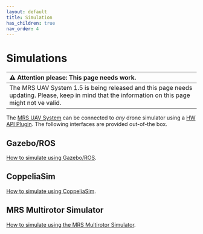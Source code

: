 ```yaml
---
layout: default
title: Simulation
has_children: true
nav_order: 4
---
```


# Simulations

| :warning: **Attention please: This page needs work.**                                                                                             |
| :---                                                                                                                                              |
| The MRS UAV System 1.5 is being released and this page needs updating. Please, keep in mind that the information on this page might not ve valid. |

The [MRS UAV System](https://github.com/ctu-mrs/mrs_uav_system) can be connected to _any_ drone simulator using a [HW API Plugin](https://github.com/ctu-mrs/mrs_uav_hw_api).
The following interfaces are provided out-of-the box.

## Gazebo/ROS

[How to simulate using Gazebo/ROS](./gazebo/howto.md).

## CoppeliaSim

[How to simulate using CoppeliaSim](./coppelia/howto.md).

## MRS Multirotor Simulator

[How to simulate using the MRS Multirotor Simulator](./mrs/howto.md).
